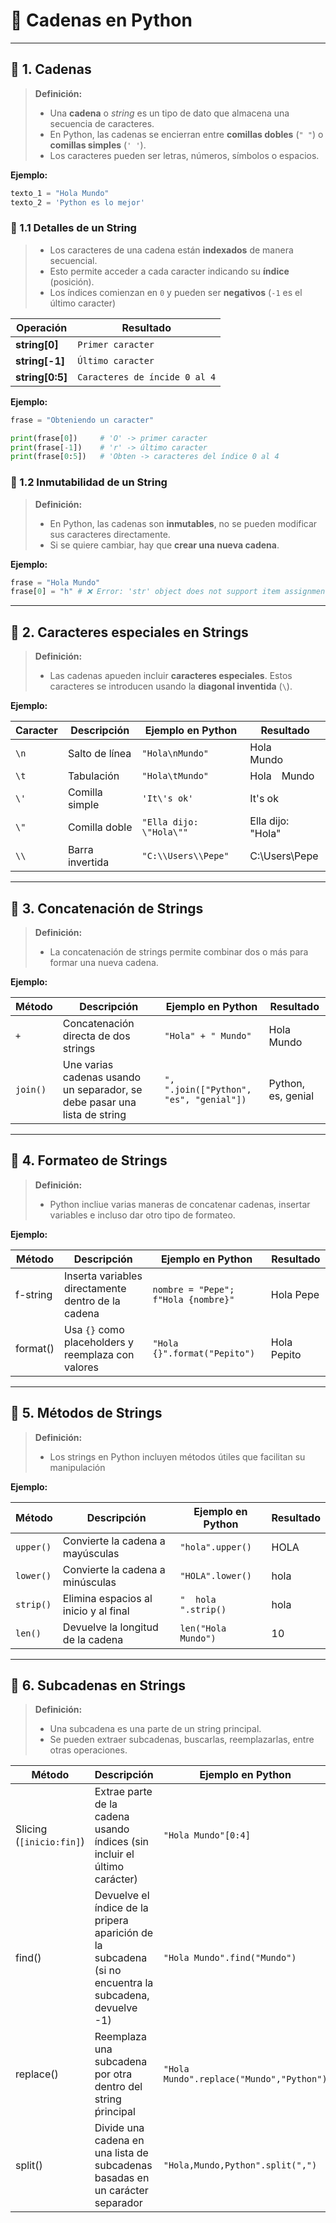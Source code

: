 # 📂 Cadenas en Python

---

## 📌 1. Cadenas
> **Definición:**
> - Una **cadena** o *string* es un tipo de dato que almacena una secuencia de caracteres.
> - En Python, las cadenas se encierran entre **comillas dobles** (`" "`) o **comillas simples** (`' '`).
> - Los caracteres pueden ser letras, números, símbolos o espacios.

**Ejemplo:**
```python
texto_1 = "Hola Mundo"
texto_2 = 'Python es lo mejor'
```

### 📌 1.1 Detalles de un String
> - Los caracteres de una cadena están **indexados** de manera secuencial.
> - Esto permite acceder a cada caracter indicando su **índice** (posición).
> - Los índices comienzan en `0` y pueden ser **negativos** (`-1` es el último caracter)

| Operación     | Resultado      |
|---------------|----------------|
| **string[0]**     | `Primer caracter` |
| **string[-1]**    | `Último caracter` |
| **string[0:5]**   | `Caracteres de íncide 0 al 4` |

**Ejemplo:**
```python
frase = "Obteniendo un caracter"

print(frase[0])     # 'O' -> primer caracter
print(frase[-1])    # 'r' -> último caracter
print(frase[0:5])   # 'Obten -> caracteres del índice 0 al 4
```

### 📌 1.2 Inmutabilidad de un String
> **Definición:**
> - En Python, las cadenas son **inmutables**, no se pueden modificar sus caracteres directamente.
> - Si se quiere cambiar, hay que **crear una nueva cadena**.

**Ejemplo:**
```python
frase = "Hola Mundo"
frase[0] = "h" # ❌ Error: 'str' object does not support item assignment
```

---

## 📌 2. Caracteres especiales en Strings
> **Definición:**
> - Las cadenas apueden incluir **caracteres especiales**. Estos caracteres se introducen usando la **diagonal inventida** (`\`).

**Ejemplo:**

| Caracter | Descripción | Ejemplo en Python | Resultado |
|--------------|-----------------|----------------------|---------------|
| `\n`         | Salto de línea  | `"Hola\nMundo"`       | Hola<br>Mundo |
| `\t`         | Tabulación      | `"Hola\tMundo"`       | Hola Mundo |
| `\'`         | Comilla simple  | `'It\'s ok'`          | It's ok |
| `\"`         | Comilla doble   | `"Ella dijo: \"Hola\""` | Ella dijo: "Hola" |
| `\\`         | Barra invertida | `"C:\\Users\\Pepe"`   | C:\Users\Pepe |

---

## 📌 3. Concatenación de Strings
> **Definición:**
> - La concatenación de strings permite combinar dos o más para formar una nueva cadena.

**Ejemplo:**

| Método         |                Descripción                                                | Ejemplo en Python                       | Resultado             |
|----------------|---------------------------------------------------------------------------|-----------------------------------------|-----------------------|
| `+`            | Concatenación directa de dos strings                                      | `"Hola" + " Mundo"`                     | Hola Mundo            | 
| `join()`       | Une varias cadenas usando un separador, se debe pasar una lista de string | `", ".join(["Python", "es", "genial"])` | Python, es, genial    |

---

## 📌 4. Formateo de Strings
> **Definición:**
> - Python incliue varias maneras de concatenar cadenas, insertar variables e incluso dar otro tipo de formateo.

**Ejemplo:**

| Método        | Descripción                                           | Ejemplo en Python                     | Resultado     |
|---------------|-------------------------------------------------------|---------------------------------------|---------------|
| f-string      | Inserta variables directamente dentro de la cadena    | `nombre = "Pepe"; f"Hola {nombre}"`    | Hola Pepe      |
| format()      | Usa `{}` como placeholders y reemplaza con valores    | `"Hola {}".format("Pepito")`             | Hola Pepito      |

---

## 📌 5. Métodos de Strings
> **Definición:**
> - Los strings en Python incluyen métodos útiles que facilitan su manipulación

**Ejemplo:**

| Método        | Descripción                                          | Ejemplo en Python              | Resultado              |
|---------------|------------------------------------------------------|--------------------------------|------------------------|
| `upper()`     | Convierte la cadena a mayúsculas                     | `"hola".upper()`               | HOLA                   |
| `lower()`     | Convierte la cadena a minúsculas                     | `"HOLA".lower()`               | hola                   |
| `strip()`     | Elimina espacios al inicio y al final                | `"  hola  ".strip()`           | hola                   |
| `len()`       | Devuelve la longitud de la cadena                    | `len("Hola Mundo")`            | 10                     |

---

## 📌 6. Subcadenas en Strings
> **Definición:**
> - Una subcadena es una parte de un string principal.
> - Se pueden extraer subcadenas, buscarlas, reemplazarlas, entre otras operaciones.

| Método                   | Descripción                                                                             | Ejemplo en Python                     | Resultado                |
|--------------------------|-----------------------------------------------------------------------------------------|---------------------------------------|--------------------------|
| Slicing (`[inicio:fin]`) | Extrae parte de la cadena usando índices (sin incluir el último carácter)               | `"Hola Mundo"[0:4]`                   | Hola                     |
| find()                   | Devuelve el índice de la pripera aparición de la subcadena (si no encuentra la subcadena, devuelve -1) | `"Hola Mundo".find("Mundo")` | 5                  |
| replace()                | Reemplaza una subcadena por otra dentro del string ṕrincipal                            | `"Hola Mundo".replace("Mundo","Python")` | Hola Python           |
| split()                  | Divide una cadena en una lista de subcadenas basadas en un carácter separador           | `"Hola,Mundo,Python".split(",")`      | ['Hola', 'Mundo', 'Python'] |

